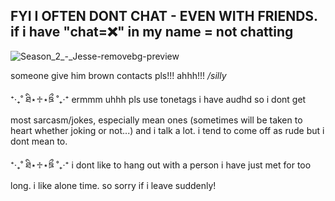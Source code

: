 
## FYI I OFTEN DONT CHAT - **EVEN WITH FRIENDS**. if i have "chat=❌" in my name = not chatting
![Season_2_-_Jesse-removebg-preview](https://github.com/user-attachments/assets/eeeb9f81-9148-4757-a491-bbb4602eef53)

someone give him brown contacts pls!!! ahhh!!! _/silly_

⁺‧₊˚ ཐི⋆♱⋆ཋྀ ˚₊‧⁺
ermmm uhhh pls use tonetags i have audhd so i dont get most sarcasm/jokes, especially mean ones (sometimes will be taken to heart whether joking or not...) and i talk a lot. i tend to come off as rude but i dont mean to.

⁺‧₊˚ ཐི⋆♱⋆ཋྀ ˚₊‧⁺
i dont like to hang out with a person i have just met for too long. i like alone time. so sorry if i leave suddenly!
